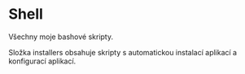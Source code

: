 # Shell
Všechny moje bashové skripty.

Složka installers obsahuje skripty s automatickou instalací aplikací a konfigurací aplikací.
